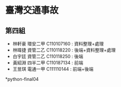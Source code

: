 # 臺灣交通事故 
## 第四組

* 林軒豪 環安二甲 C110107160 : 資料整理+處理
* 林暐捷 資管二乙 C110118220 : 後端+資料整理+處理
* 白宇廷 資管二乙 C110118250 : 後端
* 黃紹淵 四半二甲 C110187134 : 前端
* 王昱琪 電通一甲 C111110144 : 前端+後端

*python-final04
